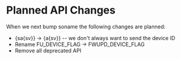 Planned API Changes
===================

When we next bump soname the following changes are planned:

 * {sa{sv}} -> {a{sv}} -- we don't always want to send the device ID
 * Rename FU_DEVICE_FLAG -> FWUPD_DEVICE_FLAG
 * Remove all deprecated API
